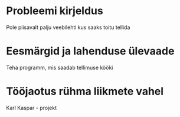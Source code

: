 # Probleemi kirjeldus
Pole piisavalt palju veebilehti kus saaks toitu tellida
# Eesmärgid ja lahenduse ülevaade
Teha programm, mis saadab tellimuse kööki
# Tööjaotus rühma liikmete vahel
Karl Kaspar - projekt
